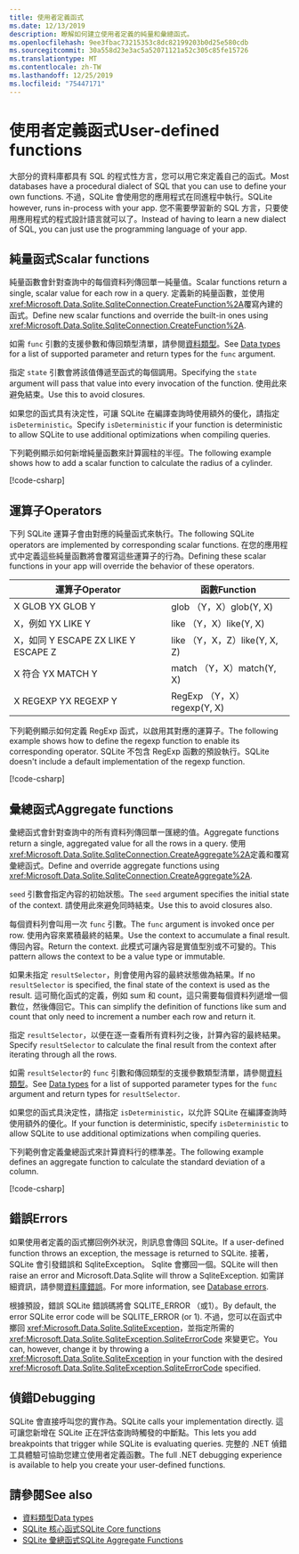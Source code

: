 ```yaml
---
title: 使用者定義函式
ms.date: 12/13/2019
description: 瞭解如何建立使用者定義的純量和彙總函式。
ms.openlocfilehash: 9ee3fbac73215353c8dc82199203b0d25e580cdb
ms.sourcegitcommit: 30a558d23e3ac5a52071121a52c305c85fe15726
ms.translationtype: MT
ms.contentlocale: zh-TW
ms.lasthandoff: 12/25/2019
ms.locfileid: "75447171"
---
```

# <a name="user-defined-functions"></a><span data-ttu-id="0725a-103">使用者定義函式</span><span class="sxs-lookup"><span data-stu-id="0725a-103">User-defined functions</span></span>

<span data-ttu-id="0725a-104">大部分的資料庫都具有 SQL 的程式性方言，您可以用它來定義自己的函式。</span><span class="sxs-lookup"><span data-stu-id="0725a-104">Most databases have a procedural dialect of SQL that you can use to define your own functions.</span></span> <span data-ttu-id="0725a-105">不過，SQLite 會使用您的應用程式在同進程中執行。</span><span class="sxs-lookup"><span data-stu-id="0725a-105">SQLite however, runs in-process with your app.</span></span> <span data-ttu-id="0725a-106">您不需要學習新的 SQL 方言，只要使用應用程式的程式設計語言就可以了。</span><span class="sxs-lookup"><span data-stu-id="0725a-106">Instead of having to learn a new dialect of SQL, you can just use the programming language of your app.</span></span>

## <a name="scalar-functions"></a><span data-ttu-id="0725a-107">純量函式</span><span class="sxs-lookup"><span data-stu-id="0725a-107">Scalar functions</span></span>

<span data-ttu-id="0725a-108">純量函數會針對查詢中的每個資料列傳回單一純量值。</span><span class="sxs-lookup"><span data-stu-id="0725a-108">Scalar functions return a single, scalar value for each row in a query.</span></span> <span data-ttu-id="0725a-109">定義新的純量函數，並使用 <xref:Microsoft.Data.Sqlite.SqliteConnection.CreateFunction%2A>覆寫內建的函式。</span><span class="sxs-lookup"><span data-stu-id="0725a-109">Define new scalar functions and override the built-in ones using <xref:Microsoft.Data.Sqlite.SqliteConnection.CreateFunction%2A>.</span></span>

<span data-ttu-id="0725a-110">如需 `func` 引數的支援參數和傳回類型清單，請參閱[資料類型](types.md)。</span><span class="sxs-lookup"><span data-stu-id="0725a-110">See [Data types](types.md) for a list of supported parameter and return types for the `func` argument.</span></span>

<span data-ttu-id="0725a-111">指定 `state` 引數會將該值傳遞至函式的每個調用。</span><span class="sxs-lookup"><span data-stu-id="0725a-111">Specifying the `state` argument will pass that value into every invocation of the function.</span></span> <span data-ttu-id="0725a-112">使用此來避免結束。</span><span class="sxs-lookup"><span data-stu-id="0725a-112">Use this to avoid closures.</span></span>

<span data-ttu-id="0725a-113">如果您的函式具有決定性，可讓 SQLite 在編譯查詢時使用額外的優化，請指定 `isDeterministic`。</span><span class="sxs-lookup"><span data-stu-id="0725a-113">Specify `isDeterministic` if your function is deterministic to allow SQLite to use additional optimizations when compiling queries.</span></span>

<span data-ttu-id="0725a-114">下列範例顯示如何新增純量函數來計算圓柱的半徑。</span><span class="sxs-lookup"><span data-stu-id="0725a-114">The following example shows how to add a scalar function to calculate the radius of a cylinder.</span></span>

[!code-csharp[](../../../../samples/snippets/standard/data/sqlite/ScalarFunctionSample/Program.cs?name=snippet_CreateFunction)]

## <a name="operators"></a><span data-ttu-id="0725a-115">運算子</span><span class="sxs-lookup"><span data-stu-id="0725a-115">Operators</span></span>

<span data-ttu-id="0725a-116">下列 SQLite 運算子會由對應的純量函式來執行。</span><span class="sxs-lookup"><span data-stu-id="0725a-116">The following SQLite operators are implemented by corresponding scalar functions.</span></span> <span data-ttu-id="0725a-117">在您的應用程式中定義這些純量函數將會覆寫這些運算子的行為。</span><span class="sxs-lookup"><span data-stu-id="0725a-117">Defining these scalar functions in your app will override the behavior of these operators.</span></span>

| <span data-ttu-id="0725a-118">運算子</span><span class="sxs-lookup"><span data-stu-id="0725a-118">Operator</span></span>          | <span data-ttu-id="0725a-119">函數</span><span class="sxs-lookup"><span data-stu-id="0725a-119">Function</span></span>      |
| ----------------- | ------------- |
| <span data-ttu-id="0725a-120">X GLOB Y</span><span class="sxs-lookup"><span data-stu-id="0725a-120">X GLOB Y</span></span>          | <span data-ttu-id="0725a-121">glob （Y，X）</span><span class="sxs-lookup"><span data-stu-id="0725a-121">glob(Y, X)</span></span>    |
| <span data-ttu-id="0725a-122">X，例如 Y</span><span class="sxs-lookup"><span data-stu-id="0725a-122">X LIKE Y</span></span>          | <span data-ttu-id="0725a-123">like （Y，X）</span><span class="sxs-lookup"><span data-stu-id="0725a-123">like(Y, X)</span></span>    |
| <span data-ttu-id="0725a-124">X，如同 Y ESCAPE Z</span><span class="sxs-lookup"><span data-stu-id="0725a-124">X LIKE Y ESCAPE Z</span></span> | <span data-ttu-id="0725a-125">like （Y，X，Z）</span><span class="sxs-lookup"><span data-stu-id="0725a-125">like(Y, X, Z)</span></span> |
| <span data-ttu-id="0725a-126">X 符合 Y</span><span class="sxs-lookup"><span data-stu-id="0725a-126">X MATCH Y</span></span>         | <span data-ttu-id="0725a-127">match （Y，X）</span><span class="sxs-lookup"><span data-stu-id="0725a-127">match(Y, X)</span></span>   |
| <span data-ttu-id="0725a-128">X REGEXP Y</span><span class="sxs-lookup"><span data-stu-id="0725a-128">X REGEXP Y</span></span>        | <span data-ttu-id="0725a-129">RegExp （Y，X）</span><span class="sxs-lookup"><span data-stu-id="0725a-129">regexp(Y, X)</span></span>  |

<span data-ttu-id="0725a-130">下列範例顯示如何定義 RegExp 函式，以啟用其對應的運算子。</span><span class="sxs-lookup"><span data-stu-id="0725a-130">The following example shows how to define the regexp function to enable its corresponding operator.</span></span> <span data-ttu-id="0725a-131">SQLite 不包含 RegExp 函數的預設執行。</span><span class="sxs-lookup"><span data-stu-id="0725a-131">SQLite doesn't include a default implementation of the regexp function.</span></span>

[!code-csharp[](../../../../samples/snippets/standard/data/sqlite/RegularExpressionSample/Program.cs?name=snippet_Regex)]

## <a name="aggregate-functions"></a><span data-ttu-id="0725a-132">彙總函式</span><span class="sxs-lookup"><span data-stu-id="0725a-132">Aggregate functions</span></span>

<span data-ttu-id="0725a-133">彙總函式會針對查詢中的所有資料列傳回單一匯總的值。</span><span class="sxs-lookup"><span data-stu-id="0725a-133">Aggregate functions return a single, aggregated value for all the rows in a query.</span></span> <span data-ttu-id="0725a-134">使用 <xref:Microsoft.Data.Sqlite.SqliteConnection.CreateAggregate%2A>定義和覆寫彙總函式。</span><span class="sxs-lookup"><span data-stu-id="0725a-134">Define and override aggregate functions using <xref:Microsoft.Data.Sqlite.SqliteConnection.CreateAggregate%2A>.</span></span>

<span data-ttu-id="0725a-135">`seed` 引數會指定內容的初始狀態。</span><span class="sxs-lookup"><span data-stu-id="0725a-135">The `seed` argument specifies the initial state of the context.</span></span> <span data-ttu-id="0725a-136">請使用此來避免同時結束。</span><span class="sxs-lookup"><span data-stu-id="0725a-136">Use this to avoid closures also.</span></span>

<span data-ttu-id="0725a-137">每個資料列會叫用一次 `func` 引數。</span><span class="sxs-lookup"><span data-stu-id="0725a-137">The `func` argument is invoked once per row.</span></span> <span data-ttu-id="0725a-138">使用內容來累積最終的結果。</span><span class="sxs-lookup"><span data-stu-id="0725a-138">Use the context to accumulate a final result.</span></span> <span data-ttu-id="0725a-139">傳回內容。</span><span class="sxs-lookup"><span data-stu-id="0725a-139">Return the context.</span></span> <span data-ttu-id="0725a-140">此模式可讓內容是實值型別或不可變的。</span><span class="sxs-lookup"><span data-stu-id="0725a-140">This pattern allows the context to be a value type or immutable.</span></span>

<span data-ttu-id="0725a-141">如果未指定 `resultSelector`，則會使用內容的最終狀態做為結果。</span><span class="sxs-lookup"><span data-stu-id="0725a-141">If no `resultSelector` is specified, the final state of the context is used as the result.</span></span> <span data-ttu-id="0725a-142">這可簡化函式的定義，例如 sum 和 count，這只需要每個資料列遞增一個數位，然後傳回它。</span><span class="sxs-lookup"><span data-stu-id="0725a-142">This can simplify the definition of functions like sum and count that only need to increment a number each row and return it.</span></span>

<span data-ttu-id="0725a-143">指定 `resultSelector`，以便在逐一查看所有資料列之後，計算內容的最終結果。</span><span class="sxs-lookup"><span data-stu-id="0725a-143">Specify `resultSelector` to calculate the final result from the context after iterating through all the rows.</span></span>

<span data-ttu-id="0725a-144">如需 `resultSelector`的 `func` 引數和傳回類型的支援參數類型清單，請參閱[資料類型](types.md)。</span><span class="sxs-lookup"><span data-stu-id="0725a-144">See [Data types](types.md) for a list of supported parameter types for the `func` argument and return types for `resultSelector`.</span></span>

<span data-ttu-id="0725a-145">如果您的函式具決定性，請指定 `isDeterministic`，以允許 SQLite 在編譯查詢時使用額外的優化。</span><span class="sxs-lookup"><span data-stu-id="0725a-145">If your function is deterministic, specify `isDeterministic` to allow SQLite to use additional optimizations when compiling queries.</span></span>

<span data-ttu-id="0725a-146">下列範例會定義彙總函式來計算資料行的標準差。</span><span class="sxs-lookup"><span data-stu-id="0725a-146">The following example defines an aggregate function to calculate the standard deviation of a column.</span></span>

[!code-csharp[](../../../../samples/snippets/standard/data/sqlite/AggregateFunctionSample/Program.cs?name=snippet_CreateAggregate)]

## <a name="errors"></a><span data-ttu-id="0725a-147">錯誤</span><span class="sxs-lookup"><span data-stu-id="0725a-147">Errors</span></span>

<span data-ttu-id="0725a-148">如果使用者定義的函式擲回例外狀況，則訊息會傳回 SQLite。</span><span class="sxs-lookup"><span data-stu-id="0725a-148">If a user-defined function throws an exception, the message is returned to SQLite.</span></span> <span data-ttu-id="0725a-149">接著，SQLite 會引發錯誤和 SqliteException。 Sqlite 會擲回一個。</span><span class="sxs-lookup"><span data-stu-id="0725a-149">SQLite will then raise an error and Microsoft.Data.Sqlite will throw a SqliteException.</span></span> <span data-ttu-id="0725a-150">如需詳細資訊，請參閱[資料庫錯誤](database-errors.md)。</span><span class="sxs-lookup"><span data-stu-id="0725a-150">For more information, see [Database errors](database-errors.md).</span></span>

<span data-ttu-id="0725a-151">根據預設，錯誤 SQLite 錯誤碼將會 SQLITE_ERROR （或1）。</span><span class="sxs-lookup"><span data-stu-id="0725a-151">By default, the error SQLite error code will be SQLITE_ERROR (or 1).</span></span> <span data-ttu-id="0725a-152">不過，您可以在函式中擲回 <xref:Microsoft.Data.Sqlite.SqliteException>，並指定所需的 <xref:Microsoft.Data.Sqlite.SqliteException.SqliteErrorCode> 來變更它。</span><span class="sxs-lookup"><span data-stu-id="0725a-152">You can, however, change it by throwing a <xref:Microsoft.Data.Sqlite.SqliteException> in your function with the desired <xref:Microsoft.Data.Sqlite.SqliteException.SqliteErrorCode> specified.</span></span>

## <a name="debugging"></a><span data-ttu-id="0725a-153">偵錯</span><span class="sxs-lookup"><span data-stu-id="0725a-153">Debugging</span></span>

<span data-ttu-id="0725a-154">SQLite 會直接呼叫您的實作為。</span><span class="sxs-lookup"><span data-stu-id="0725a-154">SQLite calls your implementation directly.</span></span> <span data-ttu-id="0725a-155">這可讓您新增在 SQLite 正在評估查詢時觸發的中斷點。</span><span class="sxs-lookup"><span data-stu-id="0725a-155">This lets you add breakpoints that trigger while SQLite is evaluating queries.</span></span> <span data-ttu-id="0725a-156">完整的 .NET 偵錯工具體驗可協助您建立使用者定義函數。</span><span class="sxs-lookup"><span data-stu-id="0725a-156">The full .NET debugging experience is available to help you create your user-defined functions.</span></span>

## <a name="see-also"></a><span data-ttu-id="0725a-157">請參閱</span><span class="sxs-lookup"><span data-stu-id="0725a-157">See also</span></span>

* [<span data-ttu-id="0725a-158">資料類型</span><span class="sxs-lookup"><span data-stu-id="0725a-158">Data types</span></span>](types.md)
* [<span data-ttu-id="0725a-159">SQLite 核心函式</span><span class="sxs-lookup"><span data-stu-id="0725a-159">SQLite Core functions</span></span>](https://www.sqlite.org/lang_corefunc.html)
* [<span data-ttu-id="0725a-160">SQLite 彙總函式</span><span class="sxs-lookup"><span data-stu-id="0725a-160">SQLite Aggregate Functions</span></span>](https://www.sqlite.org/lang_aggfunc.html)
